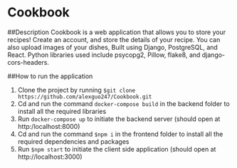 # Cookbook
##Description
Cookbook is a web application that allows you to store your recipes! Create an account, and store the details of your recipe. You can also upload
images of your dishes,
Built using Django, PostgreSQL, and React. Python libraries used include psycopg2, Pillow, flake8, and django-cors-headers. 

##How to run the application

1. Clone the project by running `$git clone https://github.com/alexguo247/Cookbook.git`
2. Cd and run the command `docker-compose build` in the backend folder to install all the required libraries
3. Run `docker-compose up` to initiate the backend server (should open at http:/localhost:8000)
4. Cd and run the command `$npm i` in the frontend folder to install all the required dependencies and packages
5. Run `$npm start` to initiate the client side application (should open at http://localhost:3000)
